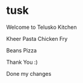 # tusk


Welcome to Telusko Kitchen

Kheer
Pasta
Chicken Fry


Beans
Pizza


Thank You :)

Done my changes


